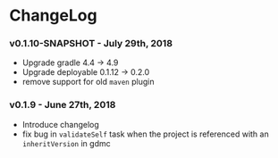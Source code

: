 # ChangeLog

### v0.1.10-SNAPSHOT - July 29th, 2018
 - Upgrade gradle 4.4 -> 4.9
 - Upgrade deployable 0.1.12 -> 0.2.0
 - remove support for old `maven` plugin

### v0.1.9 - June 27th, 2018
 - Introduce changelog
 - fix bug in `validateSelf` task when the project is referenced with an `inheritVersion` in gdmc

